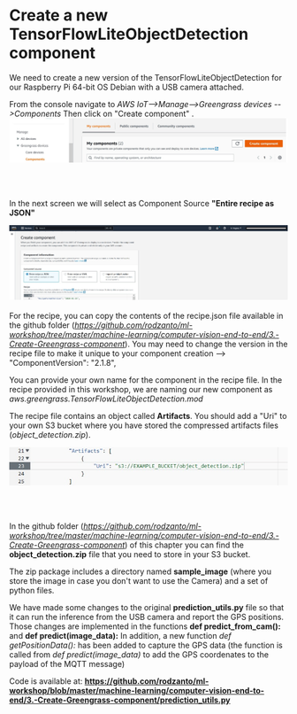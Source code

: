 # Create a new TensorFlowLiteObjectDetection component 

We need to create a new version of the TensorFlowLiteObjectDetection for our Raspberry Pi 64-bit OS Debian with a USB camera attached. 

From the console navigate to *AWS IoT-->Manage-->Greengrass devices -->Components*
Then click on "Create component" . 
![Create component](create_component_1.jpg)


<br/><br/>



In the next screen we will select as Component Source **"Entire recipe as JSON"**

![Create recipe](create_recipe.jpg)
<br/><br/>
For the recipe, you can copy the contents of the recipe.json file available in the github folder (*https://github.com/rodzanto/ml-workshop/tree/master/machine-learning/computer-vision-end-to-end/3.-Create-Greengrass-component*). 
You may need to change the version in the recipe file to make it unique to your component creation --> "ComponentVersion": "2.1.8",

You can provide your own name for the component in the recipe file. In the recipe provided in this workshop, we are naming our new component as *aws.greengrass.TensorFlowLiteObjectDetection.mod*

The recipe file contains an object called **Artifacts**. 
You should add a "Uri" to your own S3 bucket where you have stored the compressed artifacts files (*object_detection.zip*).


![Artifacts](artifacts.jpg)

<br/><br/>


In the github folder (*https://github.com/rodzanto/ml-workshop/tree/master/machine-learning/computer-vision-end-to-end/3.-Create-Greengrass-component*) of this chapter you can find the **object_detection.zip** file that you need to store in your S3 bucket. 

The zip package includes a directory named **sample_image** (where you store the image in case you don't want to use the Camera) and a set of python files. 

We have made some changes to the original **prediction_utils.py** file so that it can run the inference from the USB camera and report the GPS positions. 
Those changes are implemented in the functions **def predict_from_cam():** and **def predict(image_data):** 
In addition, a new function *def getPositionData():* has been added to capture the GPS data (the function is called from *def predict(image_data)* to add the GPS coordenates to the payload of the MQTT message)

Code is available at: **https://github.com/rodzanto/ml-workshop/blob/master/machine-learning/computer-vision-end-to-end/3.-Create-Greengrass-component/prediction_utils.py**




